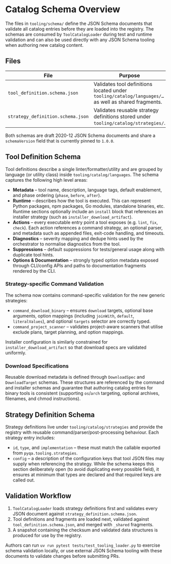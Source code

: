 <!-- SPDX-License-Identifier: MIT -->

<!-- Copyright (c) 2025 Blackcat Informatics® Inc. -->

# Catalog Schema Overview

The files in `tooling/schema/` define the JSON Schema documents that validate
all catalog entries before they are loaded into the registry. The schemas are
consumed by `ToolCatalogLoader` during test and runtime validation and can also
be used directly with any JSON Schema tooling when authoring new catalog
content.

## Files

| File                              | Purpose                                                                                             |
| --------------------------------- | --------------------------------------------------------------------------------------------------- |
| `tool_definition.schema.json`     | Validates tool definitions located under `tooling/catalog/languages/…` as well as shared fragments. |
| `strategy_definition.schema.json` | Validates reusable strategy definitions stored under `tooling/catalog/strategies/`.                 |

Both schemas are draft 2020-12 JSON Schema documents and share a `schemaVersion`
field that is currently pinned to `1.0.0`.

## Tool Definition Schema

Tool definitions describe a single linter/formatter/utility and are grouped by
language (or utility class) inside `tooling/catalog/languages`. The schema
captures the following high level areas:

* **Metadata** – tool name, description, language tags, default enablement, and
  phase ordering (`phase`, `before`, `after`).
* **Runtime** – describes how the tool is executed. This can represent Python
  packages, npm packages, Go modules, standalone binaries, etc. Runtime
  sections optionally include an `install` block that references an installer
  strategy (such as `installer_download_artifact`).
* **Actions** – every executable entry point a tool exposes (e.g. `lint`, `fix`,
  `check`). Each action references a command strategy, an optional parser, and
  metadata such as appended files, exit-code handling, and timeouts.
* **Diagnostics** – severity mapping and dedupe hints used by the orchestrator
  to normalise diagnostics from the tool.
* **Suppressions** – default suppressions for tests/general usage along with
  duplicate tool hints.
* **Options & Documentation** – strongly typed option metadata exposed through
  CLI/config APIs and paths to documentation fragments rendered by the CLI.

### Strategy-specific Command Validation

The schema now contains command-specific validation for the new generic
strategies:

* `command_download_binary` – ensures `download` targets, optional base
  arguments, option mappings (including `joinWith`, `default`, `literalValues`),
  and optional `targets` selector are correctly typed.
* `command_project_scanner` – validates project-aware scanners that utilise
  exclude plans, target planning, and option mappings.

Installer configuration is similarly constrained for
`installer_download_artifact` so that download specs are validated uniformly.

### Download Specifications

Reusable download metadata is defined through `DownloadSpec` and
`DownloadTarget` schemas. These structures are referenced by the command and
installer schemas and guarantee that authoring catalog entries for binary tools
is consistent (supporting `os`/`arch` targeting, optional archives, filenames,
and chmod instructions).

## Strategy Definition Schema

Strategy definitions live under `tooling/catalog/strategies` and provide the
registry with reusable command/parser/post-processing behaviour. Each strategy
entry includes:

* `id`, `type`, and `implementation` – these must match the callable exported
  from `pyqa.tooling.strategies`.
* `config` – a description of the configuration keys that tool JSON files may
  supply when referencing the strategy. While the schema keeps this section
  deliberately open (to avoid duplicating every possible field), it ensures at
  minimum that types are declared and that required keys are called out.

## Validation Workflow

1. `ToolCatalogLoader` loads strategy definitions first and validates every JSON
   document against `strategy_definition.schema.json`.
2. Tool definitions and fragments are loaded next, validated against
   `tool_definition.schema.json`, and merged with `_shared` fragments.
3. A snapshot containing the checksum and validated data structures is produced
   for use by the registry.

Authors can run `uv run pytest tests/test_tooling_loader.py` to exercise schema
validation locally, or use external JSON Schema tooling with these documents to
validate changes before submitting PRs.
